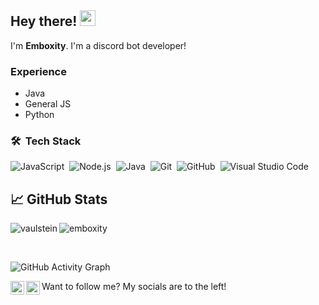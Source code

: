 ## Hey there! <img src="https://media.giphy.com/media/hvRJCLFzcasrR4ia7z/giphy.gif" width="25px">
I'm **Emboxity**. I'm a discord bot developer!

### Experience
- Java
- General JS
- Python

### 🛠 &nbsp;Tech Stack

![JavaScript](https://img.shields.io/badge/-JavaScript-05122A?style=flat&logo=javascript)&nbsp;
![Node.js](https://img.shields.io/badge/-Node.js-05122A?style=flat&logo=node.js)&nbsp;
![Java](https://img.shields.io/badge/-Java-05122A?style=flat&logo=Java&logoColor=FFA518)&nbsp;
![Git](https://img.shields.io/badge/-Git-05122A?style=flat&logo=git)&nbsp;
![GitHub](https://img.shields.io/badge/-GitHub-05122A?style=flat&logo=github)&nbsp;
![Visual Studio Code](https://img.shields.io/badge/-Visual%20Studio%20Code-05122A?style=flat&logo=visual-studio-code&logoColor=007ACC)&nbsp;

## &#x1f4c8; GitHub Stats

<p align="left"><img align="left" src="https://github-readme-stats.vercel.app/api/top-langs?username=emboxity&show_icons=true&locale=en&layout=compact&theme=radical" alt="vaulstein" /></p>


 <p><img align="center" src="https://github-readme-streak-stats.herokuapp.com/?user=emboxity&theme=radical" alt="emboxity" /></p>

 <br />

![GitHub Activity Graph](https://activity-graph.herokuapp.com/graph?username=emboxity&bg_color=000000&color=4fff67&line=4fff67&point=ffffff&area=true&hide_border=true)


Want to follow me? My socials are to the left!
<a href="">
<a href="https://lokiiyyexe.me/shiba">
<img align="left" alt="Shiba's Forest" width="22px" src="https://cdn.jsdelivr.net/npm/simple-icons@v3/icons/discord.svg" />
</a>
<a href="https://twitter.com/emboxity">
<img align="left" alt="Twitter" width="22px" src="https://cdn.jsdelivr.net/npm/simple-icons@v3/icons/twitter.svg" />
</a>
<br />
